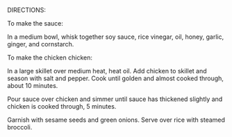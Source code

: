 DIRECTIONS:


To make the sauce: 

In a medium bowl, whisk together soy sauce, rice vinegar, oil, honey, garlic, ginger, and cornstarch.


To make the chicken chicken: 

In a large skillet over medium heat, heat oil. Add chicken to skillet and season with salt and pepper. Cook until golden and almost cooked through, about 10 minutes.

Pour sauce over chicken and simmer until sauce has thickened slightly and chicken is cooked through, 5 minutes. 

Garnish with sesame seeds and green onions. Serve over rice with steamed broccoli.
